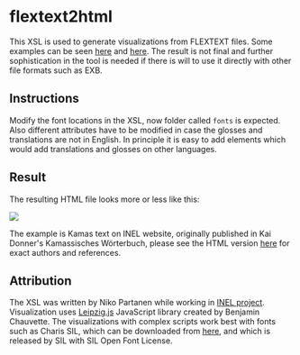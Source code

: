 # flextext2html

This XSL is used to generate visualizations from FLEXTEXT files. Some examples can be seen [here](https://inel.corpora.uni-hamburg.de/?page_id=652) and [here](https://inel.corpora.uni-hamburg.de/?page_id=649). The result is not final and further sophistication in the tool is needed if there is will to use it directly with other file formats such as EXB.

## Instructions

Modify the font locations in the XSL, now folder called `fonts` is expected. Also different attributes have to be modified in case the glosses and translations are not in English. In principle it is easy to add elements which would add translations and glosses on other languages.

## Result

The resulting HTML file looks more or less like this:

![](screenshot/kamas_example_sreenshot.png)

The example is Kamas text on INEL website, originally published in Kai Donner's Kamassisches Wörterbuch, please see the HTML version [here](https://inel.corpora.uni-hamburg.de/?page_id=652) for exact authors and references.

## Attribution

The XSL was written by Niko Partanen while working in [INEL project](https://inel.corpora.uni-hamburg.de). Visualization uses [Leipzig.js](http://bdchauvette.net/leipzig.js/) JavaScript library created by Benjamin Chauvette. The visualizations with complex scripts work best with fonts such as Charis SIL, which can be downloaded from [here](http://software.sil.org/charis/), and which is released by SIL with SIL Open Font License.
